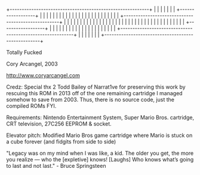 +----------------------------------------------------------+
|                                                          |
|                                                          |
|                                                          |
|                                                +------------------+
|                                                |         |        |
|                                                |         |        |
|                                                |         |        |
|                                                |         |        |
|                                                |         |        |
|                                                |         |        |
|                                 +---------------------------------------------------+
|                                 |              |         |        |                 |
|                                 |              |         |        |                 |
|                                 |              |         |        |                 |
|                                 |              |         |        |                 |
|                                 |              |         |        |                 |
|                                 |              |         |        |                 |
|                                 |              +------------------+                 |
|                                 |                        |                          |
|                                 |                        |                          |
|                                 |                        |                          |
|                                 |                        |                          |
|                                 |                        |                          |
+----------------------------------------------------------+                          |
                                  |                                                   |
                                  |                                                   |
                                  |                                                   |
                                  +---------------------------------------------------+

Totally Fucked

Cory Arcangel, 2003

http://www.coryarcangel.com

Credz: Special thx 2 Todd Bailey of Narrat1ve for preserving this work by rescuing this ROM in 2013 off of the one remaining cartridge I managed somehow to save from 2003. Thus, there is no source code, just the compiled ROMs FYI.   

Requirements: Nintendo Entertainment System, Super Mario Bros. cartridge, CRT television, 27C256 EEPROM & socket.

Elevator pitch: Modified Mario Bros game cartridge where Mario is stuck on a cube forever (and fidgits from side to side) 

"Legacy was on my mind when I was like, a kid. The older you get, the more you realize — who the [expletive] knows! [Laughs] Who knows what’s going to last and not last." - Bruce Springsteen